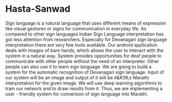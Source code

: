# Hasta-Sanwad
Sign language is a natural language that uses different means of expression like visual gestures or signs for communication in everyday life. As compared to other sign languages Indian Sign Language interpretation has got less attention from researchers. Especially for Devanagari sign language interpretation there are very few tools available. Our android application deals with images of bare hands, which allows the user to interact with the system in a natural way. System provides opportunities for deaf people to communicate with other people without the need of an interpreter. Other people can also use it to learn sign language. We are going to build a system for the automatic recognition of Devanagari sign language. Input of our system will be an image and output of it will be it&amp;#39;s Marathi interpretation for the given image. We will use deep learning algorithms to train our network and to draw results from it. Thus, we are implementing a user - friendly system for conversion of sign language into Marathi.
